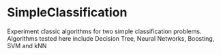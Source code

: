 # SimpleClassification

Experiment classic algorithms for two simple classification problems.
Algorithms tested here include Decision Tree, Neural Networks, Boosting, SVM and kNN

